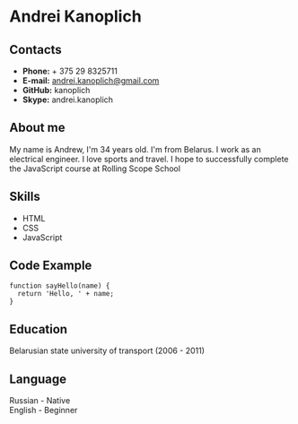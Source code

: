 # **Andrei Kanoplich**
## **Contacts**  
* **Phone:** + 375 29 8325711
* **E-mail:** andrei.kanoplich@gmail.com
* **GitHub:** kanoplich
* **Skype:** andrei.kanoplich
  
## **About me**  
My name is Andrew, I'm 34 years old. I'm from Belarus. I work as an electrical engineer. I love sports and travel. I hope to successfully complete the JavaScript course at Rolling Scope School  
  
## **Skills**  
* HTML
* CSS
* JavaScript
  
## **Code Example**  
```
function sayHello(name) {
  return 'Hello, ' + name;
}
```
  
## **Education**  
Belarusian state university of transport (2006 - 2011)  
  
## **Language**  
Russian - Native  
English - Beginner